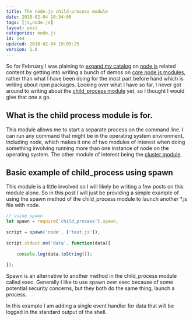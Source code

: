 ```yaml
---
title: The node.js child-process module
date: 2018-02-04 18:34:00
tags: [js,node.js]
layout: post
categories: node.js
id: 144
updated: 2018-02-04 19:03:25
version: 1.0
---
```


So for February I was plaining to [expand my catalog](/categories/node-js/) on [node.js](https://nodejs.org/en/) related content by getting into writing a bunch of demos on [core node.js modules](https://nodejs.org/dist/latest-v8.x/docs/api/), rather than what I have been doing for the most part before hand which is writing about npm packages. Looking over what I have so far, I never got around to writing about the [child_process module](https://nodejs.org/dist/latest-v8.x/docs/api/child_process.html) yet, so I thought I would give that one a go.

<!-- more -->

## What is the child process module is for.

This module allows me to start a separate process on the command line. I can run any command that might be in the operating system environment, including node, which makes it one of two modules of interest when doing something involving running more than one instance of node on the operating system. The other module of interest being the [cluster module](/2018/01/18/nodejs-cluster/).

## Basic example of child_process using spawn

This module is a little involved so I will likely be writing a few posts on this module alone. So in this post I will just be providing a simple example of using the spawn method of the child_process module to launch another \*.js file with node.

```js
// using spawn
let spawn = require('child_process').spawn,
 
script = spawn('node', ['test.js']);
 
script.stdout.on('data', function(data){
 
    console.log(data.toString());
 
});
```

Spawn is an alternative to another method in the child_process module called exec. Generally I like to use spawn over exec because of some potential security concerns, but they both do the same thing, launch a process.

In this example I am adding a single event handler for data that will be logged in the standard output of the shell.